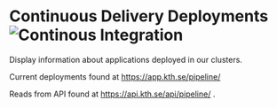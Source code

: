 # Continuous Delivery Deployments ![Continous Integration](https://github.com/KTH/flottsbro-web/actions/workflows/main.yml/badge.svg)

Display information about applications deployed in our clusters.

Current deployments found at https://app.kth.se/pipeline/

Reads from API found at https://api.kth.se/api/pipeline/ .
